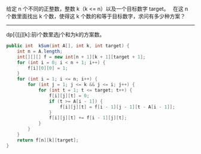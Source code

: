 给定 n 个不同的正整数，整数 k（k <= n）以及一个目标数字 target。　
在这 n 个数里面找出 k 个数，使得这 k 个数的和等于目标数字，求问有多少种方案？

***

dp[i][j][k]:前i个数里选j个和为k的方案数。

```Java
public int  kSum(int A[], int k, int target) {
    int n = A.length;
    int[][][] f = new int[n + 1][k + 1][target + 1];
    for (int i = 0; i < n + 1; i++) {
        f[i][0][0] = 1;
    }
    for (int i = 1; i <= n; i++) {
        for (int j = 1; j <= k && j <= i; j++) {
            for (int t = 1; t <= target; t++) {
                f[i][j][t] = 0;
                if (t >= A[i - 1]) {
                    f[i][j][t] = f[i - 1][j - 1][t - A[i - 1]];
                }
                f[i][j][t] += f[i - 1][j][t];
            } 
        } 
    }
    return f[n][k][target];
}
```